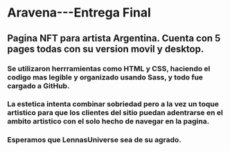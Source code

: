 # Aravena---**Entrega Final**
## **Pagina NFT** para artista Argentina. Cuenta con 5 pages todas con su version movil y desktop.
### Se utilizaron herrramientas como **HTML y CSS**, haciendo el codigo mas legible y organizado usando Sass, y todo fue cargado a GitHub.
### La estetica intenta combinar sobriedad pero a la vez un toque artistico para que los clientes del sitio puedan adentrarse en el ambito artistico con el solo hecho de navegar en la pagina.
### Esperamos que **LennasUniverse** sea de su agrado.
